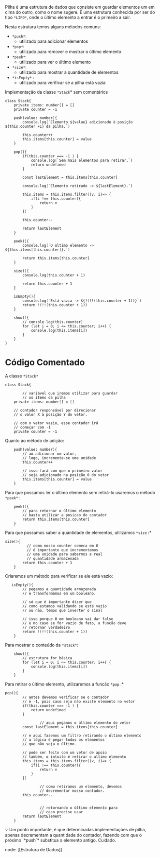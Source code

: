 Pilha é uma estrutura de dados que consiste em guardar elementos um em cima do outro, como o nome sugere. É uma estrutura conhecida por ser do tipo `*LIFO*`, onde o último elemento a entrar é o primeiro a sair.

Nesta estrutura temos alguns métodos comuns:

- `*push*`:
    - utilizado para adicionar elementos
- `*pop*`:
    - utilizado para remover e mostrar o último elemento
- `*peek*`:
    - utilizado para ver o último elemento
- `*size*`:
    - utilizado para mostrar a quantidade de elementos
- `*isEmpty*` :
    - utilizado para verificar se a pilha está vazia

Implementação da classe `*Stack`* sem comentários

```tsx
class Stack{
    private items: number[] = []
    private counter = -1

    push(value: number){
        console.log(`Elemento ${value} adicionado à posição ${this.counter +1} da pilha.`)

        this.counter++
        this.items[this.counter] = value
    }

    pop(){
        if(this.counter === -1 ) {
            console.log(`Sem mais elementos para retirar.`)
            return undefined
        }

        const lastElement = this.items[this.counter]

        console.log(`Elemento retirado -> ${lastElement}.`)

        this.items = this.items.filter((v, i)=> {
            if(i !== this.counter){
                return v
            }
        })

        this.counter--

        return lastElement
    }

    peek(){
        console.log(`O ultimo elemento -> ${this.items[this.counter]}.`)

        return this.items[this.counter]
    }

    size(){
        console.log(this.counter + 1)

        return this.counter + 1
    }

    isEmpty(){
        console.log(`Está vazia -> ${!(!!(this.counter + 1))}`)
        return !(!!(this.counter + 1))
    }

    show(){
        // console.log(this.counter)
        for (let i = 0; i <= this.counter; i++) {
            console.log(this.items[i])
        }
    }
}
```

# Código Comentado

A classe `*Stack*`

```tsx
class Stack{

		// variável que iremos utilizar para guardar
		// os items da pilha
    private items: number[] = []
    
    // contador responsável por direcionar
    // o valor X à posição Y do vetor.
    
    // com o vetor vazio, esse contador irá 
    // começar com -1
    private counter = -1
```

Quanto ao método de adição:

```tsx
    push(value: number){
        // ao adicionar um valor, 
        // logo, incrementa-se uma unidade
        this.counter++
        
        // isso fará com que o primeiro valor
        // seja adicionado na posição 0 do vetor
        this.items[this.counter] = value
    }
```

Para que possamos ler o último elemento sem retirá-lo usaremos o método `*peek*` :

```tsx
    peek(){
        // para retornar o último elemento
        // basta utilizar a posicao do contador
        return this.items[this.counter]
    }
```

Para que possamos saber a quantidade de elementos, utilizamos `*size` :*

```tsx
size(){
	      // como nosso counter comeca em 0
	      // é importante que incrementemos 
	      // uma unidade para sabermos a real
	      // quantidade armazenada
        return this.counter + 1
    }
```

Criaremos um método para verificar se ele está vazio:

```tsx
   isEmpty(){
        // pegamos a quantidade armazenada
        // e transformamos em um booleano.
        
        // só que é importante dizer que 
        // como estamos validando se está vazio 
        // ou não, temos que inverter o sinal
        
        // isso porque 0 em booleano vai dar false
        // e no caso se for vazio de fato, a funcão deve
        // retornar verdadeiro
        return !(!!(this.counter + 1))
    }
```

Para mostrar o conteúdo da `*stack*`:

```tsx
    show(){
        // estrutura for básica
        for (let i = 0; i <= this.counter; i++) {
            console.log(this.items[i])
        }
    }
```

Para retirar o último elemento, utilizaremos a funcão `*pop` :*

```tsx
pop(){
        // antes devemos verificar se o contador
        // é -1, pois caso seja não existe elemento no vetor
        if(this.counter === -1 ) {
            return undefined
        }

				// aqui pegamos o último elemento do vetor
        const lastElement = this.items[this.counter]

        // e aqui fazemos um filtro retirando o último elemento
        // a lógica é pegar todos os elementos
        // que não seja o último.
        
        // pode ser feito com um vetor de apoio
        // também, o intuito é retirar o ultimo elemento
        this.items = this.items.filter((v, i)=> {
            if(i !== this.counter){
                return v
            }
        })

				// como retiramos um elemento, devemos
				// decrementar nosso contador.
        this.counter--
	
	
				// retornando o último elemento para
				// caso precise usar
        return lastElement
    }
```

<aside> 💡 Um ponto importante, é que determinadas implementações de pilha, apenas decrementam a quantidade do contador, fazendo com que o próximo `*push`* substitua o elemento antigo. Cuidado.

</aside>

node: [[Estrutura de Dados]]